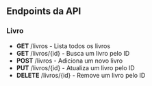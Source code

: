 ## Endpoints da API

### Livro

- **GET** /livros - Lista todos os livros
- **GET** /livros/{id} - Busca um livro pelo ID
- **POST** /livros - Adiciona um novo livro
- **PUT** /livros/{id} - Atualiza um livro pelo ID
- **DELETE** /livros/{id} - Remove um livro pelo ID
